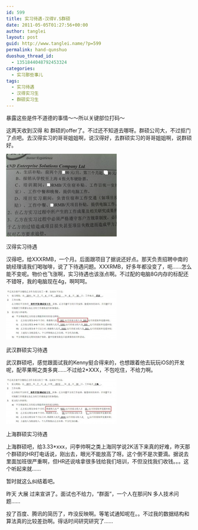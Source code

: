 ```yaml
---
id: 599
title: 实习待遇-汉得V.S群硕
date: 2011-05-05T01:27:56+00:00
author: tanglei
layout: post
guid: http://www.tanglei.name/?p=599
permalink: hand-qunshuo
duoshuo_thread_id:
  - 1351844048792453324
categories:
  - 实习那些事儿
tags:
  - 实习待遇
  - 汉得实习生
  - 群硕实习生
---
```

暴露这些是件不道德的事情～～所以关键部位打码～

这两天收到汉得 和 群硕的offer了。不过还不知道去哪呀。群硕公司大，不过抠门了点吧。去汉得实习的哥哥姐姐啊，说汉得好，去群硕实习的哥哥姐姐啊，说群硕好。

<div id="attachment_603" style="width: 310px" class="wp-caption aligncenter">
  <a href="/wp-content/uploads/2011/05/sh-hand.jpg"><img class="size-medium wp-image-603" title="汉得实习待遇" src="/wp-content/uploads/2011/05/sh-hand-300x224.jpg" alt="汉得实习待遇" width="300" height="224" /></a>
  
  <p class="wp-caption-text">
    汉得实习待遇
  </p>
</div>

汉得吧，给XXXRMB，一个月。后面跟项目了据说还好点。那天负责招聘中南的姚经理请我们喝咖啡，说了下待遇问题。XXXRMB，好多年都没变了，呃……怎么能不变呢。物价也飞涨啊，实习待遇也该涨点啊。不过配的电脑8G内存的标配还不错呀，我的电脑现在4g，啊呵呵。

<div id="attachment_605" style="width: 310px" class="wp-caption aligncenter">
  <a href="/wp-content/uploads/2011/05/wh-qunshuo.jpg"><img class="size-medium wp-image-605" title="武汉群硕" src="/wp-content/uploads/2011/05/wh-qunshuo-300x135.jpg" alt="武汉群硕实习待遇" width="300" height="135" /></a>
  
  <p class="wp-caption-text">
    武汉群硕实习待遇
  </p>
</div>

武汉群硕吧，感觉跟面试我的Kenny挺合得来的，也想跟着他去玩玩iOS的开发呢，配苹果啊之类多爽……不过给2*XXX，不包吃住，不给力啊。

<div id="attachment_604" style="width: 310px" class="wp-caption aligncenter">
  <a href="/wp-content/uploads/2011/05/sh-qunshuo.jpg"><img class="size-medium wp-image-604" title="上海群硕实习待遇" src="/wp-content/uploads/2011/05/sh-qunshuo-300x123.jpg" alt="上海群硕实习待遇" width="300" height="123" /></a>
  
  <p class="wp-caption-text">
    上海群硕实习待遇
  </p>
</div>

上海群硕吧，给3.33*xxx，问李帅啊之类上海同学说2K活下来真的好难，昨天那个群硕的HR打电话说，刚出去，眼光不能放高了呀。这个倒不是次要滴。据说去里面加班很严重啊，但HR还说啥拿很多钱给我们培训，不但没找我们收钱。。。这个听起来就……

暂时就这么纠结着吧。

昨天 大展 过来宣讲了。面试也不给力，“群面”，一个人在那问N 多人技术问题……

投了百度、腾讯的简历了，咋没反映啊。等笔试通知呢在。。不过我的数据结构和算法真的比较差劲啊。得话时间研究研究了……
